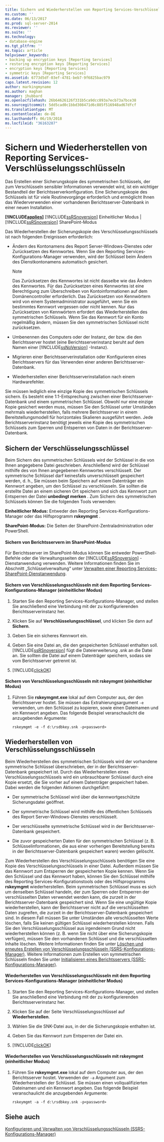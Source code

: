 ```yaml
---
title: Sichern und Wiederherstellen von Reporting Services-Verschlüsselungsschlüsseln | Microsoft-Dokumentation
ms.custom: ''
ms.date: 06/13/2017
ms.prod: sql-server-2014
ms.reviewer: ''
ms.suite: ''
ms.technology:
- database-engine
ms.tgt_pltfrm: ''
ms.topic: article
helpviewer_keywords:
- backing up encryption keys [Reporting Services]
- restoring encryption keys [Reporting Services]
- encryption keys [Reporting Services]
- symmetric keys [Reporting Services]
ms.assetid: 6773d5df-03ef-4781-beb7-9f6825bac979
caps.latest.revision: 12
author: markingmyname
ms.author: maghan
manager: jhubbard
ms.openlocfilehash: 26b64626126f331b5ca9dcc893a7ecb73a7bce38
ms.sourcegitcommit: 5dd5cad0c1bbd308471d6c885f516948ad67dfcf
ms.translationtype: MT
ms.contentlocale: de-DE
ms.lasthandoff: 06/19/2018
ms.locfileid: "36163287"
---
```

# <a name="back-up-and-restore-reporting-services-encryption-keys"></a>Sichern und Wiederherstellen von Reporting Services-Verschlüsselungsschlüsseln
  Das Erstellen einer Sicherungskopie des symmetrischen Schlüssels, der zum Verschlüsseln sensibler Informationen verwendet wird, ist ein wichtiger Bestandteil der Berichtsserverkonfiguration. Eine Sicherungskopie des Schlüssels ist für viele Routinevorgänge erforderlich und ermöglicht Ihnen das Wiederverwenden einer vorhandenen Berichtsserver-Datenbank in einer neuen Installation.  
  
 **[!INCLUDE[applies](../../includes/applies-md.md)]**  [!INCLUDE[ssRSnoversion](../../includes/ssrsnoversion-md.md)] Einheitlicher Modus | [!INCLUDE[ssRSnoversion](../../includes/ssrsnoversion-md.md)] SharePoint-Modus  
  
 Das Wiederherstellen der Sicherungskopie des Verschlüsselungsschlüssels ist nach folgenden Ereignissen erforderlich:  
  
-   Ändern des Kontonamens des Report Server-Windows-Dienstes oder Zurücksetzen des Kennwortes. Wenn Sie den Reporting Services-Konfigurations-Manager verwenden, wird der Schlüssel beim Ändern des Dienstkontonamens automatisch gesichert.  
  
    > [!NOTE]  
    >  Das Zurücksetzen des Kennwortes ist nicht dasselbe wie das Ändern des Kennwortes. Für das Zurücksetzen eines Kennwortes ist eine Berechtigung zum Überschreiben von Kontoinformationen auf dem Domänencontroller erforderlich. Das Zurücksetzen von Kennwörtern wird von einem Systemadministrator ausgeführt, wenn Sie ein bestimmtes Kennwort vergessen oder nicht kennen. Nur das Zurücksetzen von Kennwörtern erfordert das Wiederherstellen des symmetrischen Schlüssels. Wenn Sie das Kennwort für ein Konto regelmäßig ändern, müssen Sie den symmetrischen Schlüssel nicht zurücksetzen.  
  
-   Umbenennen des Computers oder der Instanz, der bzw. die den Berichtsserver hostet (eine Berichtsserverinstanz beruht auf dem Namen einer [!INCLUDE[ssNoVersion](../../includes/ssnoversion-md.md)] -Instanz).  
  
-   Migrieren einer Berichtsserverinstallation oder Konfigurieren eines Berichtsservers für das Verwenden einer anderen Berichtsserver-Datenbank.  
  
-   Wiederherstellen einer Berichtsserverinstallation nach einem Hardwarefehler.  
  
 Sie müssen lediglich eine einzige Kopie des symmetrischen Schlüssels sichern. Es besteht eine 1:1-Entsprechung zwischen einer Berichtsserver-Datenbank und einem symmetrischen Schlüssel. Obwohl nur eine einzige Kopie gesichert werden muss, müssen Sie den Schlüssel unter Umständen mehrmals wiederherstellen, falls mehrere Berichtsserver in einem Bereitstellungsmodell für horizontales Skalieren ausgeführt werden. Jede Berichtsserverinstanz benötigt jeweils eine Kopie des symmetrischen Schlüssels zum Sperren und Entsperren von Daten in der Berichtsserver-Datenbank.  
  
  
## <a name="backing-up-the-encryption-keys"></a>Sichern der Verschlüsselungsschlüssel  
 Beim Sichern des symmetrischen Schlüssels wird der Schlüssel in die von Ihnen angegebene Datei geschrieben. Anschließend wird der Schlüssel mithilfe des von Ihnen angegebenen Kennwortes verschlüsselt. Der symmetrische Schlüssel darf keinesfalls unverschlüsselt gespeichert werden, d. h., Sie müssen beim Speichern auf einem Datenträger ein Kennwort angeben, um den Schlüssel zu verschlüsseln. Sie sollten die erstellte Datei an einem sicheren Ort speichern und sich das Kennwort zum Entsperren der Datei **unbedingt merken** . Zum Sichern des symmetrischen Schlüssels können Sie die folgenden Tools verwenden:  
  
 **Einheitlicher Modus:** Entweder den Reporting Services-Konfigurations-Manager oder das Hilfsprogramm **rskeymgmt** .  
  
 **SharePoint-Modus:** Die Seiten der SharePoint-Zentraladministration oder PowerShell.  
  
####  <a name="bkmk_backup_sharepoint"></a> Sichern von Berichtsservern im SharePoint-Modus  
 Für Berichtsserver im SharePoint-Modus können Sie entweder PowerShell-Befehle oder die Verwaltungsseiten der [!INCLUDE[ssRSnoversion](../../includes/ssrsnoversion-md.md)] -Dienstanwendung verwenden. Weitere Informationen finden Sie im Abschnitt „Schlüsselverwaltung“ unter [Verwalten einer Reporting Services-SharePoint-Dienstanwendung](../manage-a-reporting-services-sharepoint-service-application.md).  
  
####  <a name="bkmk_backup_configuration_manager"></a> Sichern von Verschlüsselungsschlüsseln mit dem Reporting Services-Konfigurations-Manager (einheitlicher Modus)  
  
1.  Starten Sie den Reporting Services-Konfigurations-Manager, und stellen Sie anschließend eine Verbindung mit der zu konfigurierenden Berichtsserverinstanz her.  
  
2.  Klicken Sie auf **Verschlüsselungsschlüssel**, und klicken Sie dann auf **Sichern**.  
  
3.  Geben Sie ein sicheres Kennwort ein.  
  
4.  Geben Sie eine Datei an, die den gespeicherten Schlüssel enthalten soll. [!INCLUDE[ssRSnoversion](../../includes/ssrsnoversion-md.md)] fügt die Dateierweiterung .snk an die Datei an. Sie sollten die Datei auf einem Datenträger speichern, sodass sie vom Berichtsserver getrennt ist.  
  
5.  [!INCLUDE[clickOK](../../includes/clickok-md.md)]  
  
####  <a name="bkmk_backup_rskeymgmt"></a> Sichern von Verschlüsselungsschlüsseln mit rskeymgmt (einheitlicher Modus)  
  
1.  Führen Sie **rskeymgmt.exe** lokal auf dem Computer aus, der den Berichtsserver hostet. Sie müssen das Extrahierungsargument `-e` verwenden, um den Schlüssel zu kopieren, sowie einen Dateinamen und ein Kennwort angeben. Das folgende Beispiel veranschaulicht die anzugebenden Argumente:  
  
    ```  
    rskeymgmt -e -f d:\rsdbkey.snk -p<password>  
    ```  
  
## <a name="restore-encryption-keys"></a>Wiederherstellen von Verschlüsselungsschlüsseln  
 Beim Wiederherstellen des symmetrischen Schlüssels wird der vorhandene symmetrische Schlüssel überschrieben, der in der Berichtsserver-Datenbank gespeichert ist. Durch das Wiederherstellen eines Verschlüsselungsschlüssels wird ein unbrauchbarer Schlüssel durch eine Kopie ersetzt, die Sie vorher auf einem Datenträger gespeichert haben. Dabei werden die folgenden Aktionen durchgeführt:  
  
-   Der symmetrische Schlüssel wird über die kennwortgeschützte Sicherungsdatei geöffnet.  
  
-   Der symmetrische Schlüssel wird mithilfe des öffentlichen Schlüssels des Report Server-Windows-Dienstes verschlüsselt.  
  
-   Der verschlüsselte symmetrische Schlüssel wird in der Berichtsserver-Datenbank gespeichert.  
  
-   Die zuvor gespeicherten Daten für den symmetrischen Schlüssel (z. B. Schlüsselinformationen, die aus einer vorherigen Bereitstellung bereits in der Berichtsserver-Datenbank gespeichert waren) werden gelöscht.  
  
 Zum Wiederherstellen des Verschlüsselungsschlüssels benötigen Sie eine Kopie des Verschlüsselungsschlüssels in einer Datei. Außerdem müssen Sie das Kennwort zum Entsperren der gespeicherten Kopie kennen. Wenn Sie den Schlüssel und das Kennwort haben, können Sie den Schlüssel mithilfe des Reporting Services-Konfigurationstools oder des Hilfsprogramms **rskeymgmt** wiederherstellen. Beim symmetrischen Schlüssel muss es sich um denselben Schlüssel handeln, der zum Sperren oder Entsperren der verschlüsselten Daten verwendet werden kann, die zurzeit in der Berichtsserver-Datenbank gespeichert sind. Wenn Sie eine ungültige Kopie wiederherstellen, kann der Berichtsserver nicht auf die verschlüsselten Daten zugreifen, die zurzeit in der Berichtsserver-Datenbank gespeichert sind. In diesem Fall müssen Sie unter Umständen alle verschlüsselten Werte löschen, falls Sie keinen gültigen Schlüssel wiederherstellen können. Falls Sie den Verschlüsselungsschlüssel aus irgendeinem Grund nicht wiederherstellen können (z. B. wenn Sie nicht über eine Sicherungskopie verfügen), müssen Sie den vorhandenen Schlüssel und die verschlüsselten Inhalte löschen. Weitere Informationen finden Sie unter [Löschen und erneutes Erstellen von Verschlüsselungsschlüsseln (SSRS-Konfigurations-Manager)](ssrs-encryption-keys-delete-and-re-create-encryption-keys.md). Weitere Informationen zum Erstellen von symmetrischen Schlüsseln finden Sie unter [Initialisieren eines Berichtsservers &#40;SSRS-Konfigurations-Manager&#41;](ssrs-encryption-keys-initialize-a-report-server.md).  
  
####  <a name="bkmk_restore_configuration_manager"></a> Wiederherstellen von Verschlüsselungsschlüsseln mit dem Reporting Services-Konfigurations-Manager (einheitlicher Modus)  
  
1.  Starten Sie den Reporting Services-Konfigurations-Manager, und stellen Sie anschließend eine Verbindung mit der zu konfigurierenden Berichtsserverinstanz her.  
  
2.  Klicken Sie auf der Seite Verschlüsselungsschlüssel auf **Wiederherstellen**.  
  
3.  Wählen Sie die SNK-Datei aus, in der die Sicherungskopie enthalten ist.  
  
4.  Geben Sie das Kennwort zum Entsperren der Datei ein.  
  
5.  [!INCLUDE[clickOK](../../includes/clickok-md.md)]  
  
####  <a name="bkmk_restore_rskeymgmt"></a> Wiederherstellen von Verschlüsselungsschlüsseln mit rskeymgmt (einheitlicher Modus)  
  
1.  Führen Sie **rskeymgmt.exe** lokal auf dem Computer aus, der den Berichtsserver hostet. Verwenden der `-a` Argument zum Wiederherstellen der Schlüssel. Sie müssen einen vollqualifizierten Dateinamen und ein Kennwort angeben. Das folgende Beispiel veranschaulicht die anzugebenden Argumente:  
  
    ```  
    rskeymgmt -a -f d:\rsdbkey.snk -p<password>  
    ```  
  
## <a name="see-also"></a>Siehe auch  
 [Konfigurieren und Verwalten von Verschlüsselungsschlüsseln &#40;SSRS-Konfigurations-Manager&#41;](ssrs-encryption-keys-manage-encryption-keys.md)  
  
  